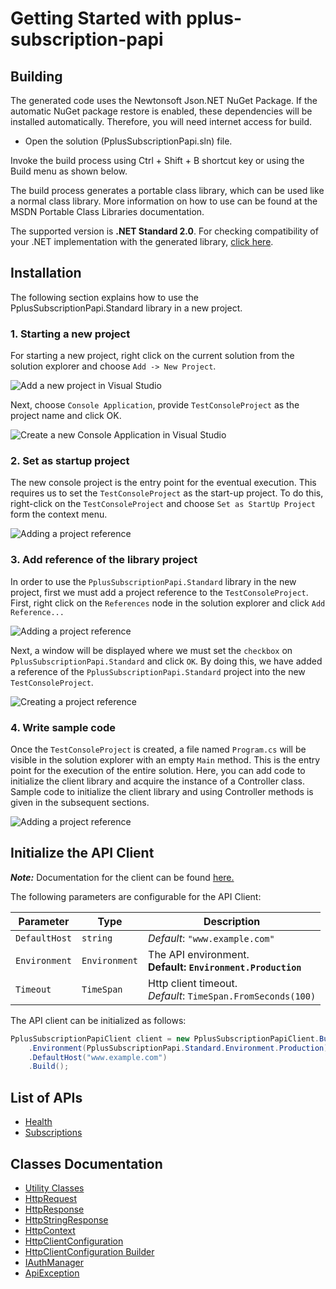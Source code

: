 
# Getting Started with pplus-subscription-papi

## Building

The generated code uses the Newtonsoft Json.NET NuGet Package. If the automatic NuGet package restore is enabled, these dependencies will be installed automatically. Therefore, you will need internet access for build.

* Open the solution (PplusSubscriptionPapi.sln) file.

Invoke the build process using Ctrl + Shift + B shortcut key or using the Build menu as shown below.

The build process generates a portable class library, which can be used like a normal class library. More information on how to use can be found at the MSDN Portable Class Libraries documentation.

The supported version is **.NET Standard 2.0**. For checking compatibility of your .NET implementation with the generated library, [click here](https://dotnet.microsoft.com/en-us/platform/dotnet-standard#versions).

## Installation

The following section explains how to use the PplusSubscriptionPapi.Standard library in a new project.

### 1. Starting a new project

For starting a new project, right click on the current solution from the solution explorer and choose `Add -> New Project`.

![Add a new project in Visual Studio](https://apidocs.io/illustration/cs?workspaceFolder=pplus-subscription-papi-CSharp&workspaceName=PplusSubscriptionPapi&projectName=PplusSubscriptionPapi.Standard&rootNamespace=PplusSubscriptionPapi.Standard&step=addProject)

Next, choose `Console Application`, provide `TestConsoleProject` as the project name and click OK.

![Create a new Console Application in Visual Studio](https://apidocs.io/illustration/cs?workspaceFolder=pplus-subscription-papi-CSharp&workspaceName=PplusSubscriptionPapi&projectName=PplusSubscriptionPapi.Standard&rootNamespace=PplusSubscriptionPapi.Standard&step=createProject)

### 2. Set as startup project

The new console project is the entry point for the eventual execution. This requires us to set the `TestConsoleProject` as the start-up project. To do this, right-click on the `TestConsoleProject` and choose `Set as StartUp Project` form the context menu.

![Adding a project reference](https://apidocs.io/illustration/cs?workspaceFolder=pplus-subscription-papi-CSharp&workspaceName=PplusSubscriptionPapi&projectName=PplusSubscriptionPapi.Standard&rootNamespace=PplusSubscriptionPapi.Standard&step=setStartup)

### 3. Add reference of the library project

In order to use the `PplusSubscriptionPapi.Standard` library in the new project, first we must add a project reference to the `TestConsoleProject`. First, right click on the `References` node in the solution explorer and click `Add Reference...`

![Adding a project reference](https://apidocs.io/illustration/cs?workspaceFolder=pplus-subscription-papi-CSharp&workspaceName=PplusSubscriptionPapi&projectName=PplusSubscriptionPapi.Standard&rootNamespace=PplusSubscriptionPapi.Standard&step=addReference)

Next, a window will be displayed where we must set the `checkbox` on `PplusSubscriptionPapi.Standard` and click `OK`. By doing this, we have added a reference of the `PplusSubscriptionPapi.Standard` project into the new `TestConsoleProject`.

![Creating a project reference](https://apidocs.io/illustration/cs?workspaceFolder=pplus-subscription-papi-CSharp&workspaceName=PplusSubscriptionPapi&projectName=PplusSubscriptionPapi.Standard&rootNamespace=PplusSubscriptionPapi.Standard&step=createReference)

### 4. Write sample code

Once the `TestConsoleProject` is created, a file named `Program.cs` will be visible in the solution explorer with an empty `Main` method. This is the entry point for the execution of the entire solution. Here, you can add code to initialize the client library and acquire the instance of a Controller class. Sample code to initialize the client library and using Controller methods is given in the subsequent sections.

![Adding a project reference](https://apidocs.io/illustration/cs?workspaceFolder=pplus-subscription-papi-CSharp&workspaceName=PplusSubscriptionPapi&projectName=PplusSubscriptionPapi.Standard&rootNamespace=PplusSubscriptionPapi.Standard&step=addCode)

## Initialize the API Client

**_Note:_** Documentation for the client can be found [here.](https://www.github.com/sdks-io/pearson-subscriptions-sdk-dotnet/tree/1.0.0/doc/client.md)

The following parameters are configurable for the API Client:

| Parameter | Type | Description |
|  --- | --- | --- |
| `DefaultHost` | `string` | *Default*: `"www.example.com"` |
| `Environment` | `Environment` | The API environment. <br> **Default: `Environment.Production`** |
| `Timeout` | `TimeSpan` | Http client timeout.<br>*Default*: `TimeSpan.FromSeconds(100)` |

The API client can be initialized as follows:

```csharp
PplusSubscriptionPapiClient client = new PplusSubscriptionPapiClient.Builder()
    .Environment(PplusSubscriptionPapi.Standard.Environment.Production)
    .DefaultHost("www.example.com")
    .Build();
```

## List of APIs

* [Health](https://www.github.com/sdks-io/pearson-subscriptions-sdk-dotnet/tree/1.0.0/doc/controllers/health.md)
* [Subscriptions](https://www.github.com/sdks-io/pearson-subscriptions-sdk-dotnet/tree/1.0.0/doc/controllers/subscriptions.md)

## Classes Documentation

* [Utility Classes](https://www.github.com/sdks-io/pearson-subscriptions-sdk-dotnet/tree/1.0.0/doc/utility-classes.md)
* [HttpRequest](https://www.github.com/sdks-io/pearson-subscriptions-sdk-dotnet/tree/1.0.0/doc/http-request.md)
* [HttpResponse](https://www.github.com/sdks-io/pearson-subscriptions-sdk-dotnet/tree/1.0.0/doc/http-response.md)
* [HttpStringResponse](https://www.github.com/sdks-io/pearson-subscriptions-sdk-dotnet/tree/1.0.0/doc/http-string-response.md)
* [HttpContext](https://www.github.com/sdks-io/pearson-subscriptions-sdk-dotnet/tree/1.0.0/doc/http-context.md)
* [HttpClientConfiguration](https://www.github.com/sdks-io/pearson-subscriptions-sdk-dotnet/tree/1.0.0/doc/http-client-configuration.md)
* [HttpClientConfiguration Builder](https://www.github.com/sdks-io/pearson-subscriptions-sdk-dotnet/tree/1.0.0/doc/http-client-configuration-builder.md)
* [IAuthManager](https://www.github.com/sdks-io/pearson-subscriptions-sdk-dotnet/tree/1.0.0/doc/i-auth-manager.md)
* [ApiException](https://www.github.com/sdks-io/pearson-subscriptions-sdk-dotnet/tree/1.0.0/doc/api-exception.md)

